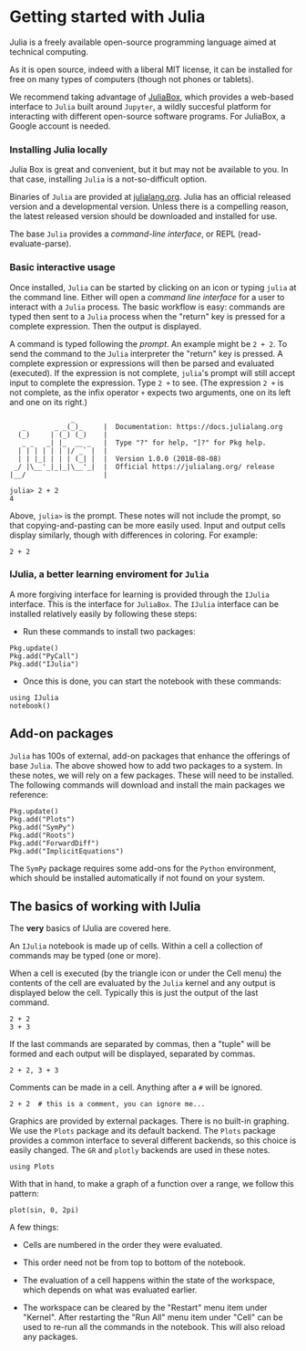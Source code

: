 # Getting started with Julia

Julia is a freely available open-source programming language aimed at technical computing.

As it is open source, indeed with a liberal MIT license, it can be
installed for free on many types of computers (though not phones or
tablets). 


We recommend taking advantage of
[JuliaBox](http://www.juliabox.org), which  provides a web-based interface to `Julia`
built around `Jupyter`, a wildly succesful platform for interacting
with different open-source software programs. For JuliaBox, a Google account is needed. 


### Installing Julia locally

Julia Box is great and convenient, but it but may not be available to
you. In that case, installing `Julia` is a not-so-difficult option.


Binaries of `Julia` are provided at
[julialang.org](http://julialang.org/downloads/). Julia has an
official released version and a developmental version. Unless there is
a compelling reason, the latest released version should be downloaded
and installed for use.

The base `Julia` provides a *command-line interface*, or REPL
(read-evaluate-parse).

### Basic interactive usage

Once installed, `Julia` can be started by clicking on an icon or
typing `julia` at the command line. Either will open a *command line
interface* for a user to interact with a `Julia` process. The basic
workflow is easy: commands are typed then sent to a `Julia` process
when the "return" key is pressed for a complete expression. Then the
output is displayed.


A command is typed following the *prompt*. An example might be `2 + 2`. To send the command to the `Julia` interpreter the "return" key is pressed. A complete expression or expressions will then be parsed and evaluated (executed). If the expression is not complete, `julia`'s prompt will still accept input to complete the expression. Type `2 +` to see. (The expression `2 +` is not complete, as the infix operator `+` expects two arguments, one on its left and one on its right.)

```verbatim
               _
   _       _ _(_)_     |  Documentation: https://docs.julialang.org
  (_)     | (_) (_)    |
   _ _   _| |_  __ _   |  Type "?" for help, "]?" for Pkg help.
  | | | | | | |/ _` |  |
  | | |_| | | | (_| |  |  Version 1.0.0 (2018-08-08)
 _/ |\__'_|_|_|\__'_|  |  Official https://julialang.org/ release
|__/                   |

julia> 2 + 2
4
```


Above, `julia>` is the prompt.  These notes will not include the
prompt, so that copying-and-pasting can be more easily used. Input and
output cells display similarly, though with differences in
coloring. For example:

```
2 + 2
```

### IJulia, a better learning enviroment for `Julia`

A more forgiving interface for learning is provided through the
`IJulia` interface. This is the interface for `JuliaBox`. The `IJulia`
interface can be installed relatively easily by following these steps:

* Run these commands to install two packages:

```verbatim
Pkg.update()
Pkg.add("PyCall")
Pkg.add("IJulia")
```

* Once this is done, you can start the notebook with these commands:

```verbatim
using IJulia
notebook()
```


## Add-on packages

`Julia` has 100s of external, add-on packages that enhance the
offerings of base `Julia`. The above showed how to add two packages to
a system. In these notes, we will rely on a few packages. These will
need to be installed. The following commands will download and install the
main packages we reference:

```verbatim
Pkg.update()
Pkg.add("Plots")
Pkg.add("SymPy")
Pkg.add("Roots")
Pkg.add("ForwardDiff")
Pkg.add("ImplicitEquations")
```

The `SymPy` package requires some add-ons for the `Python`
environment, which should be installed automatically if not found on
your system.

## The basics of working with IJulia

The **very** basics of IJulia are covered here.

An `IJulia` notebook is made up of cells. Within a cell a collection of commands may be typed (one or more).

When a cell is executed (by the triangle icon or under the Cell menu) the contents of the cell are evaluated by the `Julia` kernel and any output is displayed below the cell. Typically this is just the output of the last command.

```
2 + 2
3 + 3
```


If the last commands are separated by commas, then a "tuple" will be formed and each output will be displayed, separated by commas.

```
2 + 2, 3 + 3
```

Comments can be made in a cell. Anything after a `#` will be ignored.

```
2 + 2  # this is a comment, you can ignore me...
```

Graphics are provided by external packages. There is no built-in
graphing. We use the `Plots` package and its default backend. The
`Plots` package provides a common interface to several different
backends, so this choice is easily changed. The `GR` and
`plotly` backends are used in these notes.


```
using Plots
```

With that in hand, to make a graph of a function over a range, we follow this pattern:

```
plot(sin, 0, 2pi)
```

A few things:

* Cells are numbered in the order they were evaluated.

* This order need not be from top to bottom of the notebook.

* The evaluation of a cell happens within the state of the workspace,
  which depends on what was evaluated earlier.

* The workspace can be cleared by the "Restart" menu item under
  "Kernel". After restarting the "Run All" menu item under "Cell" can
  be used to re-run all the commands in the notebook. This will also
  reload any packages.
